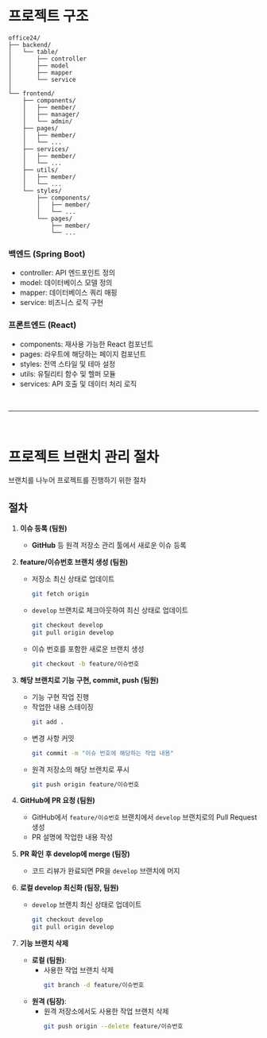 # 프로젝트 구조 

```
office24/
├── backend/
│   └── table/
│       ├── controller
│       ├── model
│       ├── mapper
│       └── service
│
└── frontend/
    ├── components/
    │   ├── member/        
    │   ├── manager/            
    │   └── admin/            
    ├── pages/    
    │   ├── member/ 
    │   └── ...           
    ├── services/
    │   ├── member/ 
    │   └── ...   
    ├── utils/
    │   ├── member/ 
    │   └── ...            
    └── styles/
        ├── components/
        │   ├── member/ 
        │   └── ...     
        └── pages/
            ├── member/ 
            └── ...           
```

### 백엔드 (Spring Boot)

- controller: API 엔드포인트 정의
- model: 데이터베이스 모델 정의
- mapper: 데이터베이스 쿼리 매핑
- service: 비즈니스 로직 구현


### 프론트엔드 (React)

- components: 재사용 가능한 React 컴포넌트
- pages: 라우트에 해당하는 페이지 컴포넌트
- styles: 전역 스타일 및 테마 설정
- utils: 유틸리티 함수 및 헬퍼 모듈
- services: API 호출 및 데이터 처리 로직

<br>

---

<br>

# 프로젝트 브랜치 관리 절차

브랜치를 나누어 프로젝트를 진행하기 위한 절차

## 절차

1. **이슈 등록 (팀원)**
   - **GitHub** 등 원격 저장소 관리 툴에서 새로운 이슈 등록

2. **feature/이슈번호 브랜치 생성 (팀원)**
   - 저장소 최신 상태로 업데이트
     ```sh
     git fetch origin
     ```
   - `develop` 브랜치로 체크아웃하여 최신 상태로 업데이트
     ```sh
     git checkout develop
     git pull origin develop
     ```
   - 이슈 번호를 포함한 새로운 브랜치 생성
     ```sh
     git checkout -b feature/이슈번호
     ```

3. **해당 브랜치로 기능 구현, commit, push (팀원)**
   - 기능 구현 작업 진행
   - 작업한 내용 스테이징
     ```sh
     git add .
     ```
   - 변경 사항 커밋
     ```sh
     git commit -m "이슈 번호에 해당하는 작업 내용"
     ```
   - 원격 저장소의 해당 브랜치로 푸시
     ```sh
     git push origin feature/이슈번호
     ```

4. **GitHub에 PR 요청 (팀원)**
   - GitHub에서 `feature/이슈번호` 브랜치에서 `develop` 브랜치로의 Pull Request 생성
   - PR 설명에 작업한 내용 작성

5. **PR 확인 후 develop에 merge (팀장)**
   - 코드 리뷰가 완료되면 PR을 `develop` 브랜치에 머지

6. **로컬 develop 최신화 (팀장, 팀원)**
   - `develop` 브랜치 최신 상태로 업데이트
     ```sh
     git checkout develop
     git pull origin develop
     ```

7. **기능 브랜치 삭제**
   - **로컬 (팀원)**:
     - 사용한 작업 브랜치 삭제
       ```sh
       git branch -d feature/이슈번호
       ```
   - **원격 (팀장)**:
     - 원격 저장소에서도 사용한 작업 브랜치 삭제
       ```sh
       git push origin --delete feature/이슈번호
       ```
